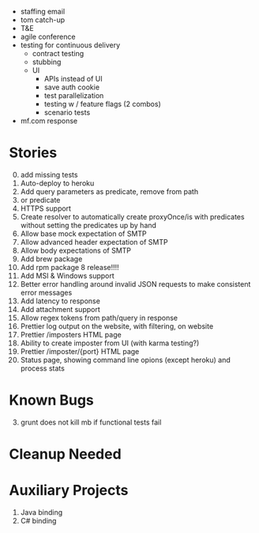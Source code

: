 - staffing email
- tom catch-up
- T&E
- agile conference
 - testing for continuous delivery
   - contract testing
   - stubbing
   - UI
     - APIs instead of UI
     - save auth cookie
     - test parallelization
     - testing w / feature flags (2 combos)
     - scenario tests
- mf.com response


Stories
=======
0. add missing tests
1. Auto-deploy to heroku
1. Add query parameters as predicate, remove from path
1. or predicate
1. HTTPS support
2. Create resolver to automatically create proxyOnce/is with predicates without
  setting the predicates up by hand
3. Allow base mock expectation of SMTP
4. Allow advanced header expectation of SMTP
5. Allow body expectations of SMTP
6. Add brew package
7. Add rpm package
8 release!!!!
8. Add MSI & Windows support
9. Better error handling around invalid JSON requests to make consistent error messages
1. Add latency to response
1. Add attachment support
1. Allow regex tokens from path/query in response
20. Prettier log output on the website, with filtering, on website
21. Prettier /imposters HTML page
22. Ability to create imposter from UI (with karma testing?)
23. Prettier /imposter/{port} HTML page
24. Status page, showing command line opions (except heroku) and process stats

Known Bugs
==========
3. grunt does not kill mb if functional tests fail

Cleanup Needed
==============

Auxiliary Projects
==================
1. Java binding
2. C# binding
